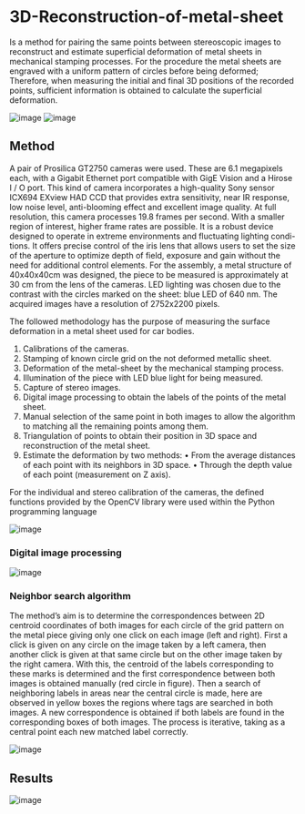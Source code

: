 # 3D-Reconstruction-of-metal-sheet
Is a method for pairing the same points between stereoscopic images to reconstruct and estimate superficial deformation of metal sheets in mechanical stamping processes. For the procedure the metal sheets are engraved with a uniform pattern of circles before being deformed; Therefore, when measuring the initial and final 3D positions of the recorded points, sufficient information is obtained to calculate the superficial deformation.

![image](https://user-images.githubusercontent.com/87040483/151662667-e98a7836-0d10-4053-a1c0-a8011b0e6c28.png)
![image](https://user-images.githubusercontent.com/87040483/151662678-d3cb38bf-f2dd-47c0-9ad5-e62a1beb0839.png)

## Method

A pair of Prosilica GT2750 cameras were used. These are 6.1 megapixels each, with a Gigabit Ethernet port compatible with GigE Vision and a Hirose I / O port. This kind of camera incorporates a high-quality Sony sensor ICX694 EXview HAD CCD that provides extra sensitivity, near IR response, low noise level, anti-blooming effect and excellent image quality. At full resolution, this camera processes 19.8 frames per second. With a smaller region of interest, higher frame rates are possible. It is a robust device designed to operate in extreme environments and fluctuating lighting condi-tions. It offers precise control of the iris lens that allows users to set the size of the aperture to optimize depth of field, exposure and gain without the need for additional control elements. For the assembly, a metal structure of 40x40x40cm was designed, the piece to be measured is approximately at 30 cm from the lens of the cameras. LED lighting was chosen due to the contrast with the circles marked on the sheet: blue LED of 640 nm. The acquired images have a resolution of 2752x2200 pixels.

The followed methodology has the purpose of measuring the surface deformation in a metal sheet used for car bodies. 
1.	Calibrations of the cameras.
2.	Stamping of known circle grid on the not deformed metallic sheet.
3.	Deformation of the metal-sheet by the mechanical stamping process.
4.	Illumination of the piece with LED blue light for being measured.
5.	Capture of stereo images.
6.	Digital image processing to obtain the labels of the points of the metal sheet.
7.	Manual selection of the same point in both images to allow the algorithm to matching all the remaining points among them.
8.	Triangulation of points to obtain their position in 3D space and reconstruction of the metal sheet.
9.	Estimate the deformation by two methods: 
   •	From the average distances of each point with its neighbors in 3D space.
   •	Through the depth value of each point (measurement on Z axis).

For the individual and stereo calibration of the cameras, the defined functions provided by the OpenCV library were used within the Python programming language

![image](https://user-images.githubusercontent.com/87040483/151662604-ada98399-39b5-4bb5-b671-ae952be4205b.png)

### 	Digital image processing 

![image](https://user-images.githubusercontent.com/87040483/151663596-cdc1426e-df86-4103-85e3-81acccf25865.png)

### Neighbor search algorithm

The method’s aim is to determine the correspondences between 2D centroid coordinates of both images for each circle of the grid pattern on the metal piece giving only one click on each image (left and right). First a click is given on any circle on the image taken by a left camera, then another click is given at that same circle but on the other image taken by the right camera. With this, the centroid of the labels corresponding to these marks is determined and the first correspondence between both images is obtained manually (red circle in figure). Then a search of neighboring labels in areas near the central circle is made, here are observed in yellow boxes the regions where tags are searched in both images. A new correspondence is obtained if both labels are found in the corresponding boxes of both images. The process is iterative, taking as a central point each new matched label correctly.

![image](https://user-images.githubusercontent.com/87040483/151663740-8a7bcaf4-01fd-413b-9d20-9458e35da7a6.png)


 ##  Results
 
 ![image](https://user-images.githubusercontent.com/87040483/151663773-b2c4cff1-f626-46a7-9a4e-baa648223f25.png)

 
 
